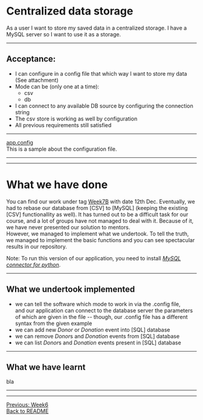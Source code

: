 # Centralized data storage

As a user I want to store my saved data in a centralized storage. I have a MySQL server so I want to use it as a storage.

-------------

## Acceptance:

* I can configure in a config file that which way I want to store my data (See attachment)
* Mode can be (only one at a time):
  * csv
  * db
* I can connect to any available DB source by configuring the connection string
* The csv store is working as well by configuration
* All previous requirements still satisfied

------------

[app.config](app.config)  
This is a sample about the configuration file.

-------------------------------------------------------
-------------------------------------------------------

# What we have done

You can find our work under tag [Week7B](https://github.com/KoicsD/CharliesAngels/tree/Week7B) with date 12th Dec.
Eventually, we had to rebase our database from [CSV] to [MySQL] (keeping the existing [CSV] functionallity as well).
It has turned out to be a difficult task for our course, and a lot of groups have not managed to deal with it.
Because of it, we have never presented our solution to mentors.  
However, we managed to implement what we undertook.
To tell the truth, we managed to implement the basic functions and you can see spectacular results in our repository.

Note: To run this version of our application, you need to install [*MySQL connector for python*](https://dev.mysql.com/downloads/connector/python/).

-------------------------

## What we undertook implemented
* we can tell the software which mode to work in via the .config file,  
  and our application can connect to the database server the parameters of which are given in the file
  -- though, our .config file has a different syntax from the given example
* we can add new *Donor* or *Donation* event into [SQL] database
* we can remove *Donor*s and *Donation* events from [SQL] database
* we can list *Donor*s and *Donation* events present in [SQL] database

-------------------------

## What we have learnt

bla

-------------------------------------------------------
-------------------------------------------------------

[Previous: Week6](OrdersWeek6.md)  
[Back to README](../README.md)
